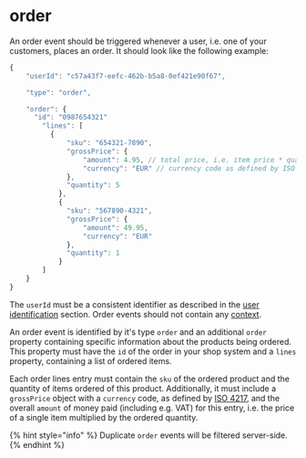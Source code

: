 # order

An order event should be triggered whenever a user, i.e. one of your customers, places an order. It should look like the following example:

```javascript
{ 
	"userId": "c57a43f7-eefc-462b-b5a8-0ef421e90f67",

	"type": "order",

	"order": {
	  "id": "0987654321"
		"lines": [
		  {
			  "sku": "654321-7890",
			  "grossPrice": {
				  "amount": 4.95, // total price, i.e. item price * quantity
				  "currency": "EUR" // currency code as defined by ISO 4217
			  },
			  "quantity": 5
			},
			{
			  "sku": "567890-4321",
			  "grossPrice": {
				  "amount": 49.95,
				  "currency": "EUR"
			  },
			  "quantity": 1
			}
		]
	}
}
```

The `userId` must be a consistent identifier as described in the [user identification](../general/user-identification.md) section. Order events should not contain any [context](../general/context.md).

An order event is identified by it's type `order` and an additional `order` property containing specific information about the products being ordered. This property must have the `id` of the order in your shop system and a `lines` property, containing a list of ordered items.

Each order lines entry must contain the `sku` of the ordered product and the quantity of items ordered of this product. Additionally, it must include a `grossPrice` object with a `currency` code, as defined by [ISO 4217](https://en.wikipedia.org/wiki/ISO_4217), and the overall `amount` of money paid \(including e.g. VAT\) for this entry, i.e. the price of a single item multiplied by the ordered quantity.

{% hint style="info" %}
Duplicate `order` events will be filtered server-side.
{% endhint %}



